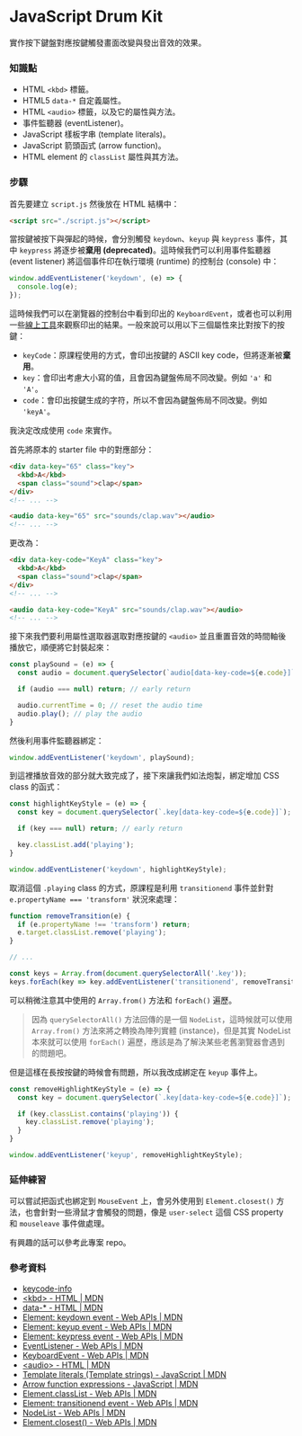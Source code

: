 # JavaScript Drum Kit

實作按下鍵盤對應按鍵觸發畫面改變與發出音效的效果。

### 知識點

* HTML `<kbd>` 標籤。
* HTML5 `data-*` 自定義屬性。
* HTML `<audio>` 標籤，以及它的屬性與方法。
* 事件監聽器 (eventListener)。
* JavaScript 樣板字串 (template literals)。
* JavaScript 箭頭函式 (arrow function)。
* HTML element 的 `classList` 屬性與其方法。

### 步驟

首先要建立 `script.js` 然後放在 HTML 結構中：

``` html
<script src="./script.js"></script>
```

當按鍵被按下與彈起的時候，會分別觸發 `keydown`、`keyup` 與 `keypress` 事件，其中 `keypress` 將逐步被**棄用 (deprecated)**。這時候我們可以利用事件監聽器 (event listener) 將這個事件印在執行環境 (runtime) 的控制台 (console) 中：

``` js
window.addEventListener('keydown', (e) => {
  console.log(e);
});
```

這時候我們可以在瀏覽器的控制台中看到印出的 `KeyboardEvent`，或者也可以利用一些[線上工具](https://uiwjs.github.io/keycode-info/)來觀察印出的結果。一般來說可以用以下三個屬性來比對按下的按鍵：

* `keyCode`：原課程使用的方式，會印出按鍵的 ASCII key code，但將逐漸被**棄用**。
* `key`：會印出考慮大小寫的值，且會因為鍵盤佈局不同改變。例如 `'a'` 和 `'A'`。
* `code`：會印出按鍵生成的字符，所以不會因為鍵盤佈局不同改變。例如 `'keyA'`。

我決定改成使用 `code` 來實作。

首先將原本的 starter file 中的對應部分：

``` html
<div data-key="65" class="key">
  <kbd>A</kbd>
  <span class="sound">clap</span>
</div>
<!-- ... -->

<audio data-key="65" src="sounds/clap.wav"></audio>
<!-- ... -->
```

更改為：

``` html
<div data-key-code="KeyA" class="key">
  <kbd>A</kbd>
  <span class="sound">clap</span>
</div>
<!-- ... -->

<audio data-key-code="KeyA" src="sounds/clap.wav"></audio>
<!-- ... -->
```

接下來我們要利用屬性選取器選取對應按鍵的 `<audio>` 並且重置音效的時間軸後播放它，順便將它封裝起來：

``` js
const playSound = (e) => {
  const audio = document.querySelector(`audio[data-key-code=${e.code}]`);

  if (audio === null) return; // early return

  audio.currentTime = 0; // reset the audio time
  audio.play(); // play the audio
}
```

然後利用事件監聽器綁定：

``` js
window.addEventListener('keydown', playSound);
```

到這裡播放音效的部分就大致完成了，接下來讓我們如法炮製，綁定增加 CSS class 的函式：

``` js
const highlightKeyStyle = (e) => {
  const key = document.querySelector(`.key[data-key-code=${e.code}]`);

  if (key === null) return; // early return

  key.classList.add('playing');
}

window.addEventListener('keydown', highlightKeyStyle);
```

取消這個 `.playing` class 的方式，原課程是利用 `transitionend` 事件並針對 `e.propertyName === 'transform'` 狀況來處理：

``` js
function removeTransition(e) {
  if (e.propertyName !== 'transform') return;
  e.target.classList.remove('playing');
}

// ...

const keys = Array.from(document.querySelectorAll('.key'));
keys.forEach(key => key.addEventListener('transitionend', removeTransition));
```

可以稍微注意其中使用的 `Array.from()` 方法和 `forEach()` 遍歷。

> 因為 `querySelectorAll()` 方法回傳的是一個 `NodeList`，這時候就可以使用 `Array.from()` 方法來將之轉換為陣列實體 (instance)，但是其實 NodeList 本來就可以使用 `forEach()` 遍歷，應該是為了解決某些老舊瀏覽器會遇到的問題吧。

但是這樣在長按按鍵的時候會有問題，所以我改成綁定在 `keyup` 事件上。

``` js
const removeHighlightKeyStyle = (e) => {
  const key = document.querySelector(`.key[data-key-code=${e.code}]`);

  if (key.classList.contains('playing')) {
    key.classList.remove('playing');
  }
}

window.addEventListener('keyup', removeHighlightKeyStyle);
```

### 延伸練習

可以嘗試把函式也綁定到 `MouseEvent` 上，會另外使用到 `Element.closest()` 方法，也會針對一些滑鼠才會觸發的問題，像是 `user-select` 這個 CSS property 和 `mouseleave` 事件做處理。

有興趣的話可以參考此專案 repo。

### 參考資料

* [keycode-info](https://uiwjs.github.io/keycode-info/)
* [\<kbd\> - HTML | MDN](https://developer.mozilla.org/en-US/docs/Web/HTML/Element/kbd)
* [data-* - HTML | MDN](https://developer.mozilla.org/en-US/docs/Web/HTML/Global_attributes/data-*)
* [Element: keydown event - Web APIs | MDN](https://developer.mozilla.org/en-US/docs/Web/API/Element/keydown_event)
* [Element: keyup event - Web APIs | MDN](https://developer.mozilla.org/en-US/docs/Web/API/Element/keyup_event)
* [Element: keypress event - Web APIs | MDN](https://developer.mozilla.org/en-US/docs/Web/API/Element/keypress_event)
* [EventListener - Web APIs | MDN](https://developer.mozilla.org/en-US/docs/Web/API/EventTarget/addEventListener)
* [KeyboardEvent - Web APIs | MDN](https://developer.mozilla.org/en-US/docs/Web/API/KeyboardEvent)
* [\<audio\> - HTML | MDN](https://developer.mozilla.org/en-US/docs/Web/HTML/Element/audio)
* [Template literals (Template strings) - JavaScript | MDN](https://developer.mozilla.org/en-US/docs/Web/JavaScript/Reference/Template_literals)
* [Arrow function expressions - JavaScript | MDN](https://developer.mozilla.org/en-US/docs/Web/JavaScript/Reference/Functions/Arrow_functions)
* [Element.classList - Web APIs | MDN](https://developer.mozilla.org/en-US/docs/Web/API/Element/classList)
* [Element: transitionend event - Web APIs | MDN](https://developer.mozilla.org/en-US/docs/Web/API/Element/transitionend_event)
* [NodeList - Web APIs | MDN](https://developer.mozilla.org/en-US/docs/Web/API/NodeList)
* [Element.closest() - Web APIs | MDN](https://developer.mozilla.org/en-US/docs/Web/API/Element/closest)
